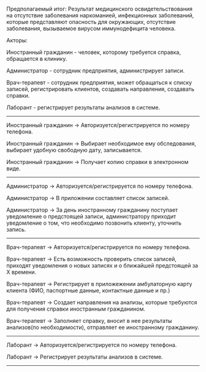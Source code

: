 Предполагаемый итог: Результат медицинского освидетельствования на отсутствие заболевания наркоманией, инфекционных заболеваний, которые представляют опасность для окружающих, отсутствие заболевания, вызываемое вирусом иммунодефицита человека.

Акторы:

Иностранный гражданин - человек, которому требуется справка, обращается в клинику.

Администратор - сотрудник предприятия, администрирует записи.

Врач-терапевт - сотрудник предприятия, может обращаться к списку записей, регистрировать клиентов, создавать направления, создавать справки.

Лаборант - регистрирует результаты анализов в системе.

______________________________________________________________

  Иностранный гражданин -> Авторизуется/регистрируется по номеру телефона.
  
  Иностранный гражданин -> Выбирает необходимое ему обследования, выбирает удобную свободную дату, записывается.
  
  Иностранный гражданин -> Получает копию справки в электронном виде.

______________________________________________________________

  Администратор -> Авторизуется/регистрируется по номеру телефона.
  
  Администратор -> В приложении составляет список записей.
  
  Администратор -> За день иностранному гражданину поступает уведомление о предстоящей записи, администратору приходит уведомление о том, что необходимо позвонить клиенту, уточнить запись.
  
______________________________________________________________
  
  Врач-терапевт -> Авторизуется/регистрируется по номеру телефона.
  
  Врач-терапевт -> Есть возможность проверить список записей, приходят уведомления о новых записях и о ближайшей предстоящей за Х времени.
  
  Врач-терапевт -> Регистрирует в приложежении амбулаторную карту клиента (ФИО, паспортные данные, контактные данные и пр.)
  
  Врач-терапевт -> Создает направления на анализы, которые требуются для получения справки иностранным гражданином.
  
  Врач-терапевт -> Заполняет справку, вносит в нее результаты анализов(по необходимости), отправляет ее иностранному гражданину.
  
______________________________________________________________

  Лаборант -> Авторизуется/регистрируется по номеру телефона.
  
  Лаборант -> Регистрирует результаты анализов в системе.
  
______________________________________________________________
